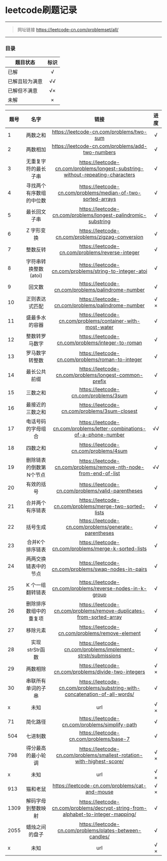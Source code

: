 ﻿# leetcode刷题记录

------
>网址链接 https://leetcode-cn.com/problemset/all/

--------
### 目录

|题目状态|标识|
| --------  | :-----:  |
|已解 | √ |
|已解且较为满意 |√√ |
|已解但不满意 | √× |
|未解 |× |

| 题号        | 名字   |  链接  |  进度  |
| --------  | :-----:  | :----:  | :----:  |
| 1    | 两数之和 |   https://leetcode-cn.com/problems/two-sum    |  √  |
| 2        |   两数相加   |   https://leetcode-cn.com/problems/add-two-numbers   | √  |
| 3       |    无重复字符的最长子串    | https://leetcode-cn.com/problems/longest-substring-without-repeating-characters  |  √  |
| 4       |    寻找两个有序数组的中位数    |  https://leetcode-cn.com/problems/median-of-two-sorted-arrays  |  √  |
| 5       |    最长回文子串    |  https://leetcode-cn.com/problems/longest-palindromic-substring  |  √  |
| 6       |    Z 字形变换    |  https://leetcode-cn.com/problems/zigzag-conversion  |  √  |
| 7       |    整数反转    |  https://leetcode-cn.com/problems/reverse-integer  |  √  |
| 8       |    字符串转换整数 (atoi)     |  https://leetcode-cn.com/problems/string-to-integer-atoi  |  √  |
| 9       |    回文数     |  https://leetcode-cn.com/problems/palindrome-number  |  √  |
| 10      |    正则表达式匹配     |  https://leetcode-cn.com/problems/palindrome-number  |  √ × |
| 11      |    盛最多水的容器     |  https://leetcode-cn.com/problems/container-with-most-water  |  √  |
| 12      |    整数转罗马数字     | https://leetcode-cn.com/problems/integer-to-roman  |  √  |
| 13      |    罗马数字转整数     | https://leetcode-cn.com/problems/roman-to-integer  |  √  |
| 14      |    最长公共前缀     | https://leetcode-cn.com/problems/longest-common-prefix  |  √  |
| 15      |    三数之和     | https://leetcode-cn.com/problems/3sum  |  √  |
| 16      |    最接近的三数之和     | https://leetcode-cn.com/problems/3sum-closest  |  √  |
| 17      |    电话号码的字母组合     | https://leetcode-cn.com/problems/letter-combinations-of-a-phone-number  |  √√  |
| 18       |   四数之和    |  https://leetcode-cn.com/problems/4sum  |  √ |
| 19       |   删除链表的倒数第N个节点    | https://leetcode-cn.com/problems/remove-nth-node-from-end-of-list  |  √√ |
| 20       |   有效的括号    |  https://leetcode-cn.com/problems/valid-parentheses  |  √ |
| 21       |   合并两个有序链表    |  https://leetcode-cn.com/problems/merge-two-sorted-lists  |  √ |
| 22       |   括号生成    |  https://leetcode-cn.com/problems/generate-parentheses  |   √ |
| 23       |   合并K个排序链表    |  https://leetcode-cn.com/problems/merge-k-sorted-lists  |   √ |
| 24       |   两两交换链表中的节点    |  https://leetcode-cn.com/problems/swap-nodes-in-pairs  |   √ |
| 25       |   K 个一组翻转链表    |  https://leetcode-cn.com/problems/reverse-nodes-in-k-group  |   √ |
| 26       |   删除排序数组中的重复项    |  https://leetcode-cn.com/problems/remove-duplicates-from-sorted-array  |  √  |
| 27       |   移除元素    |  https://leetcode-cn.com/problems/remove-element  |  √ |
| 28       |   实现strStr函数   |  https://leetcode-cn.com/problems/implement-strstr/submissions  |  √ |
| 29       |   两数相除    |  https://leetcode-cn.com/problems/divide-two-integers  |  √ × |
| 30       |   串联所有单词的子串    |  https://leetcode-cn.com/problems/substring-with-concatenation-of-all-words/  |  √  |
| x       |   未知    |  url  |  √ × |
| 71       |    简化路径    |  https://leetcode-cn.com/problems/simplify-path  |  √  |
| 504       |    七进制数    |  https://leetcode-cn.com/problems/base-7  |  √  |
| 798       |   得分最高的最小轮调    |  https://leetcode-cn.com/problems/smallest-rotation-with-highest-score/  |  √ ×  |
| x       |   未知    |  url  |  √ × |
| 913       |   猫和老鼠    |  https://leetcode-cn.com/problems/cat-and-mouse  | √ × |
| 1309       |   解码字母到整数映射    |  https://leetcode-cn.com/problems/decrypt-string-from-alphabet-to-integer-mapping/  | √ |
| 2055        |   蜡烛之间的盘子    |  https://leetcode-cn.com/problems/plates-between-candles/  | √  |
| x       |   未知    |  url  |  √ × |

